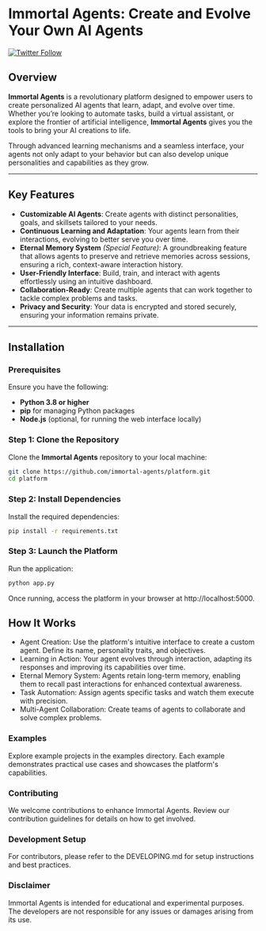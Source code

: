 # Immortal Agents: Create and Evolve Your Own AI Agents

[![Twitter Follow](https://img.shields.io/twitter/follow/ImmortalAgents?style=social)](https://twitter.com/ImmortalAgents_)

## Overview

**Immortal Agents** is a revolutionary platform designed to empower users to create personalized AI agents that learn, adapt, and evolve over time. Whether you’re looking to automate tasks, build a virtual assistant, or explore the frontier of artificial intelligence, **Immortal Agents** gives you the tools to bring your AI creations to life.

Through advanced learning mechanisms and a seamless interface, your agents not only adapt to your behavior but can also develop unique personalities and capabilities as they grow. 

---

## Key Features

- **Customizable AI Agents**: Create agents with distinct personalities, goals, and skillsets tailored to your needs.
- **Continuous Learning and Adaptation**: Your agents learn from their interactions, evolving to better serve you over time.
- **Eternal Memory System** *(Special Feature)*: A groundbreaking feature that allows agents to preserve and retrieve memories across sessions, ensuring a rich, context-aware interaction history.
- **User-Friendly Interface**: Build, train, and interact with agents effortlessly using an intuitive dashboard.
- **Collaboration-Ready**: Create multiple agents that can work together to tackle complex problems and tasks.
- **Privacy and Security**: Your data is encrypted and stored securely, ensuring your information remains private.

---

## Installation

### Prerequisites

Ensure you have the following:

- **Python 3.8 or higher**
- **pip** for managing Python packages
- **Node.js** (optional, for running the web interface locally)

### Step 1: Clone the Repository

Clone the **Immortal Agents** repository to your local machine:

```bash
git clone https://github.com/immortal-agents/platform.git
cd platform
```

### Step 2: Install Dependencies

Install the required dependencies:

```bash
pip install -r requirements.txt
```

### Step 3: Launch the Platform
Run the application:

```bash
python app.py
```
Once running, access the platform in your browser at http://localhost:5000.

## How It Works
- Agent Creation: Use the platform's intuitive interface to create a custom agent. Define its name, personality traits, and objectives.
- Learning in Action: Your agent evolves through interaction, adapting its responses and improving its capabilities over time.
- Eternal Memory System: Agents retain long-term memory, enabling them to recall past interactions for enhanced contextual awareness.
- Task Automation: Assign agents specific tasks and watch them execute with precision.
- Multi-Agent Collaboration: Create teams of agents to collaborate and solve complex problems.

### Examples
Explore example projects in the examples directory. Each example demonstrates practical use cases and showcases the platform's capabilities.

### Contributing
We welcome contributions to enhance Immortal Agents. Review our contribution guidelines for details on how to get involved.

### Development Setup
For contributors, please refer to the DEVELOPING.md for setup instructions and best practices.

### Disclaimer
Immortal Agents is intended for educational and experimental purposes. The developers are not responsible for any issues or damages arising from its use.

